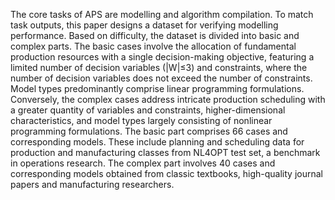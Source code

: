 The core tasks of APS are modelling and algorithm compilation. To match task outputs, this paper designs a dataset for verifying modelling performance. Based on difficulty, the dataset is divided into basic and complex parts. The basic cases involve the allocation of fundamental production resources with a single decision-making objective, featuring a limited number of decision variables (|W|≤3) and constraints, where the number of decision variables does not exceed the number of constraints. Model types predominantly comprise linear programming formulations. Conversely, the complex cases address intricate production scheduling with a greater quantity of variables and constraints, higher-dimensional characteristics, and model types largely consisting of nonlinear programming formulations. The basic part comprises 66 cases and corresponding models. These include planning and scheduling data for production and manufacturing classes from NL4OPT test set, a benchmark in operations research. The complex part involves 40 cases and corresponding models obtained from classic textbooks, high-quality journal papers and manufacturing researchers.
